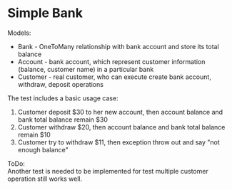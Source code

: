 # Simple Bank

Models:  
* Bank - OneToMany relationship with bank account and store its total balance
* Account - bank account, which represent customer information (balance, customer name) in a particular bank
* Customer - real customer, who can execute create bank account, withdraw, deposit operations

The test includes a basic usage case:   
1. Customer deposit $30 to her new account, then account balance and bank total balance remain $30
2. Customer withdraw $20, then account balance and bank total balance remain $10
3. Customer try to withdraw $11, then exception throw out and say "not enough balance"

ToDo:   
Another test is needed to be implemented for test multiple customer operation still works well.  
